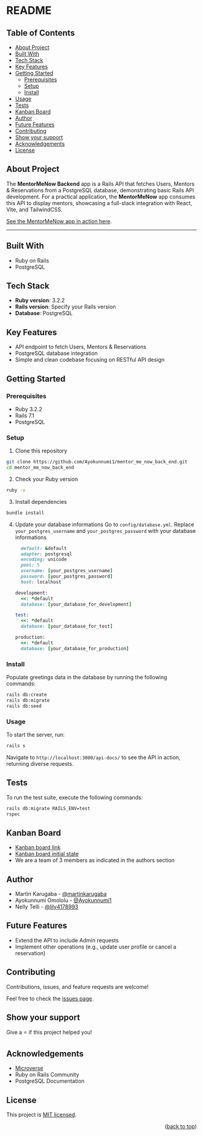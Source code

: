 # README <a name="readme-top"></a>

## Table of Contents

- [About Project](#about-project)
- [Built With](#built-with)
- [Tech Stack](#tech-stack)
- [Key Features](#key-features)
- [Getting Started](#getting-started)
  - [Prerequisites](#prerequisites)
  - [Setup](#setup)
  - [Install](#install)
- [Usage](#usage)
- [Tests](#tests)
- [Kanban Board](#kanban-board)
- [Author](#author)
- [Future Features](#future-features)
- [Contributing](#contributing)
- [Show your support](#show-your-support)
- [Acknowledgements](#acknowledgements)
- [License](#license)

## About Project <a name="about-project"></a>

The **MentorMeNow Backend** app is a Rails API that fetches Users, Mentors & Reservations from a PostgreSQL database, demonstrating basic Rails API development. For a practical application, the **MentorMeNow** app consumes this API to display mentors, showcasing a full-stack integration with React, Vite, and TailwindCSS.

[See the MentorMeNow app in action here](https://github.com/martinkarugaba/mentor_me_now_front_end).

---

## Built With <a name="built-with"></a>

- Ruby on Rails
- PostgreSQL

## Tech Stack <a name="tech-stack"></a>

- **Ruby version**: 3.2.2
- **Rails version**: Specify your Rails version
- **Database**: PostgreSQL

## Key Features <a name="key-features"></a>

- API endpoint to fetch Users, Mentors & Reservations 
- PostgreSQL database integration
- Simple and clean codebase focusing on RESTful API design


## Getting Started <a name="getting-started"></a>

### Prerequisites <a name="prerequisites"></a>

- Ruby 3.2.2
- Rails 7.1
- PostgreSQL

### Setup <a name="setup"></a>

1. Clone this repository

```bash
git clone https://github.com/Ayokunnumi1/mentor_me_now_back_end.git
cd mentor_me_now_back_end
```

2. Check your Ruby version

```bash
ruby -v
```

3. Install dependencies

```bash
bundle install
```

4. Update your database informations
  Go to `config/database.yml`. Replace `your_postgres_username` and `your_postgres_password` with your database informations
    ```ruby
      default: &default
      adapter: postgresql
      encoding: unicode
      pool: 5
      username: [your_postgres_username]
      password: [your_postgres_password]
      host: localhost

    development:
      <<: *default
      database: [your_database_for_development]

    test:
      <<: *default
      database: [your_database_for_test]

    production:
      <<: *default
      database: [your_database_for_production]
    ```


### Install <a name="install"></a>

Populate greetings data in the database by running the following commands:

```bash
rails db:create
rails db:migrate
rails db:seed
```

### Usage <a name="usage"></a>

To start the server, run:

```bash
rails s
```

Navigate to `http://localhost:3000/api-docs/` to see the API in action, returning diverse requests.

## Tests <a name="tests"></a>

To run the test suite, execute the following commands:

```bash
rails db:migrate RAILS_ENV=test
rspec
```

## Kanban Board <a name="kanban-board"></a>
- [Kanban board link](https://github.com/users/martinkarugaba/projects/11/views/1)
- [Kanban board initial state](./kabanboardinitialstate.png)
- We are a team of 3 members as indicated in the authors section

## Author <a name="author"></a>

- Martin Karugaba - [@martinkarugaba](https://github.com/martinkarugaba)
- Ayokunnumi Omololu - [@Ayokunnumi1](https://github.com/Ayokunnumi1)
- Nelly Telli - [@lily4178993](https://github.com/lily4178993/)


## Future Features <a name="future-features"></a>

- Extend the API to include Admin requests
- Implement other operations (e.g., update user profile or cancel a reservation)

## Contributing <a name="contributing"></a>

Contributions, issues, and feature requests are welcome!

Feel free to check the [issues page](https://github.com/Ayokunnumi1/mentor_me_now_back_end/issues).

## Show your support <a name="support"></a>

Give a ⭐️ if this project helped you!

## Acknowledgements <a name="acknowledgements"></a>

- [Microverse](https://github.com/microverseinc)
- Ruby on Rails Community
- PostgreSQL Documentation

## License <a name="license"></a>

This project is [MIT licensed](./LICENSE).

<p align="right">(<a href="#readme-top">back to top</a>)</p>
